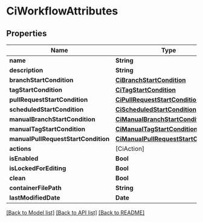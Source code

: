 # CiWorkflowAttributes

## Properties
Name | Type | Description | Notes
------------ | ------------- | ------------- | -------------
**name** | **String** |  | [optional] 
**description** | **String** |  | [optional] 
**branchStartCondition** | [**CiBranchStartCondition**](CiBranchStartCondition.md) |  | [optional] 
**tagStartCondition** | [**CiTagStartCondition**](CiTagStartCondition.md) |  | [optional] 
**pullRequestStartCondition** | [**CiPullRequestStartCondition**](CiPullRequestStartCondition.md) |  | [optional] 
**scheduledStartCondition** | [**CiScheduledStartCondition**](CiScheduledStartCondition.md) |  | [optional] 
**manualBranchStartCondition** | [**CiManualBranchStartCondition**](CiManualBranchStartCondition.md) |  | [optional] 
**manualTagStartCondition** | [**CiManualTagStartCondition**](CiManualTagStartCondition.md) |  | [optional] 
**manualPullRequestStartCondition** | [**CiManualPullRequestStartCondition**](CiManualPullRequestStartCondition.md) |  | [optional] 
**actions** | [CiAction] |  | [optional] 
**isEnabled** | **Bool** |  | [optional] 
**isLockedForEditing** | **Bool** |  | [optional] 
**clean** | **Bool** |  | [optional] 
**containerFilePath** | **String** |  | [optional] 
**lastModifiedDate** | **Date** |  | [optional] 

[[Back to Model list]](../README.md#documentation-for-models) [[Back to API list]](../README.md#documentation-for-api-endpoints) [[Back to README]](../README.md)


